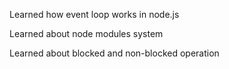 Learned how event loop works in node.js

Learned about node modules system

Learned about blocked and non-blocked operation

